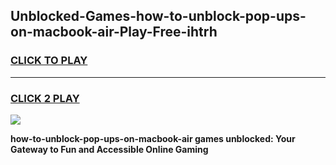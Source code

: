 
## Unblocked-Games-how-to-unblock-pop-ups-on-macbook-air-Play-Free-ihtrh
<h3>
<a href="https://premium76.site?title=how-to-unblock-pop-ups-on-macbook-air&ref=21A">CLICK TO PLAY</a></h3>
<hr>

<h3>
<a href="https://premium76.site?title=how-to-unblock-pop-ups-on-macbook-air&ref=21A">CLICK 2 PLAY</a>
  
</h3>

<a href="https://premium76.site?title=how-to-unblock-pop-ups-on-macbook-air&ref=21A"><img src="https://clearcache.store/games.png"></a>


**how-to-unblock-pop-ups-on-macbook-air games unblocked: Your Gateway to Fun and Accessible Online Gaming**
